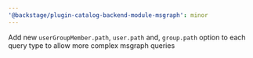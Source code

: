 ```yaml
---
'@backstage/plugin-catalog-backend-module-msgraph': minor
---
```


Add new `userGroupMember.path`, `user.path` and, `group.path` option to each query type to allow more complex msgraph queries

